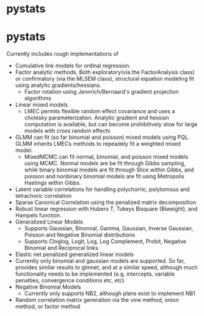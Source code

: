 # pystats
 

# pystats
Currently includes rough implementations of 
- Cumulative link models for ordinal regression.  
- Factor analytic methods. 
  Both exploratory(via the FactorAnalysis class) or confirmatory (via the MLSEM class), structural equation modeling fit using analytic gradients/hessians.
  - Factor rotation using Jennrich/Bernaard's gradient projection algorithms
- Linear mixed models 
	- LMEC permits flexible random effect covariance and uses a cholesky parameterization.  Analytic gradient and hessian computation is available, but can become prohibitively slow for large models with cross random effects
 - GLMM can fit (so far binomial and poisson) mixed models using PQL.  GLMM inherits LMECs methods to repeadely fit a weighted mixed model.
	- MixedMCMC can fit normal, binomial, and poisson mixed models using MCMC.  Normal models are be fit through Gibbs sampling, while binary binomial models are fit through Slice within Gibbs, and poisson and nonbinary binomial models are fit using Metropolis Hastings within Gibbs. 
- Latent variable correlations for handling polychorric, polytomous and tetrachoric correlation
- Sparse Canonical Correlation using the penalized matrix decomposition
- Robust linear regression with Hubers T, Tukeys Bisquare (Biweight), and Hampels function.
- Generalized Linear Models 
  - Supports Gaussian, Binomial, Gamma, Gaussian, Inverse Gaussian, Poisson and Negative Binomial distributions
  - Supports Cloglog, Logit, Log, Log Complement, Probit, Negative Binomial and Reciprocal links.
- Elastic net penalized generalized linear models
 - Currently only binomial and gaussian models are supported.  So far, provides similar results to glmnet, and at a similar speed, although much functionality needs to be implemented (e.g. intercepts, variable penalties, convergence conditions etc, etc)
- Negative Binomial Models
  - Currently only supports NB2, although plans exist to implement NB1 
- Random correlation matrix generation via the vine method, onion method, or factor method



